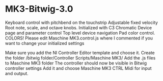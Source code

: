# MK3-Bitwig-3.0
Keyboard control with pitchbend on the touchstrip
Adjustable fixed velocity
Root note, scale, and octave knobs. Initialized with C3 Chromatic
Device page and parameter control
Top level device navigation
Pad color control. COLORS! Please edit Maschine MK3.control.js where I commented if you want to change your initialized settings

Make sure you add the NI Controller Editor template and choose it.
Create the folder /bitwig folder/Controller Scripts/Maschine MK3/
Add the .js files to Maschine MK3 folder
The controller should now be visible in Bitwig controller settings
Add it and choose Maschine MK3 CTRL Midi for input and output.
